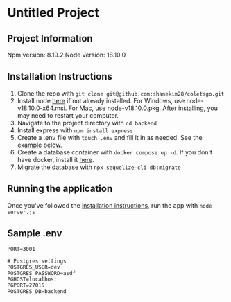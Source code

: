 # Untitled Project

## Project Information

Npm version: 8.19.2
Node version: 18.10.0

## Installation Instructions

1. Clone the repo with `git clone git@github.com:shanekim28/coletsgo.git`
2. Install node [here](https://nodejs.org/dist/v18.10.0/) if not already installed. For Windows, use node-v18.10.0-x64.msi. For Mac, use node-v18.10.0.pkg. After installing, you may need to restart your computer.
3. Navigate to the project directory with `cd backend`
4. Install express with `npm install express`
5. Create a .env file with `touch .env` and fill it in as needed. See the [example below](#sample-env).
6. Create a database container with `docker compose up -d`. If you don't have docker, install it [here](https://www.docker.com/).
7. Migrate the database with `npx sequelize-cli db:migrate`

## Running the application

Once you've followed the [installation instructions](#installation-instructions), run the app with `node server.js`

## Sample .env

```
PORT=3001

# Postgres settings
POSTGRES_USER=dev
POSTGRES_PASSWORD=asdf
PGHOST=localhost
PGPORT=27015
POSTGRES_DB=backend
```
